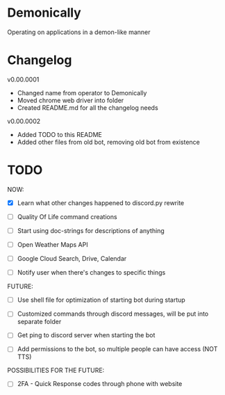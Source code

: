 # Demonically
Operating on applications in a demon-like manner

# Changelog

v0.00.0001
* Changed name from operator to Demonically
* Moved chrome web driver into folder
* Created README.md for all the changelog needs

v0.00.0002
* Added TODO to this README
* Added other files from old bot, removing old bot from existence

# TODO

NOW:
- [x] Learn what other changes happened to discord.py rewrite
- [ ] Quality Of Life command creations
- [ ] Start using doc-strings for descriptions of anything
- [ ] Open Weather Maps API
- [ ] Google Cloud Search, Drive, Calendar
- [ ] Notify user when there's changes to specific things


FUTURE:
- [ ] Use shell file for optimization of starting bot during startup
- [ ] Customized commands through discord messages, will be put into separate folder
- [ ] Get ping to discord server when starting the bot
- [ ] Add permissions to the bot, so multiple people can have access (NOT TTS)


POSSIBILITIES FOR THE FUTURE:
- [ ] 2FA - Quick Response codes through phone with website
